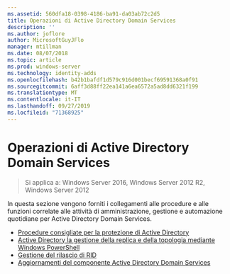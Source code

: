 ```yaml
---
ms.assetid: 560dfa18-0398-4186-ba91-da03ab72c2d5
title: Operazioni di Active Directory Domain Services
description: ''
ms.author: joflore
author: MicrosoftGuyJFlo
manager: mtillman
ms.date: 08/07/2018
ms.topic: article
ms.prod: windows-server
ms.technology: identity-adds
ms.openlocfilehash: b42b1bafdf1d579c916d001becf69591368a0f91
ms.sourcegitcommit: 6aff3d88ff22ea141a6ea6572a5ad8dd6321f199
ms.translationtype: MT
ms.contentlocale: it-IT
ms.lasthandoff: 09/27/2019
ms.locfileid: "71368925"
---
```

# <a name="ad-ds-operations"></a>Operazioni di Active Directory Domain Services

>Si applica a: Windows Server 2016, Windows Server 2012 R2, Windows Server 2012

In questa sezione vengono forniti i collegamenti alle procedure e alle funzioni correlate alle attività di amministrazione, gestione e automazione quotidiane per Active Directory Domain Services.
  
* [Procedure consigliate per la protezione di Active Directory](../../../ad-ds/plan/security-best-practices/Best-Practices-for-Securing-Active-Directory.md)  
* [Active Directory la gestione della replica e della topologia mediante Windows PowerShell](../../../ad-ds/manage/powershell/Active-Directory-Replication-and-Topology-Management-Using-Windows-PowerShell.md)  
* [Gestione del rilascio di RID](../../../ad-ds/manage/Managing-RID-Issuance.md)  
* [Aggiornamenti del componente Active Directory Domain Services](../../../ad-ds/manage/component-updates/Active-Directory-Domain-Services-Component-Updates.md)
